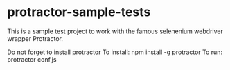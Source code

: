 # protractor-sample-tests
This is a sample test project to work with the famous selenenium webdriver wrapper Protractor.

Do not forget to install protractor
To install: npm install -g protractor
To run: protractor conf.js
